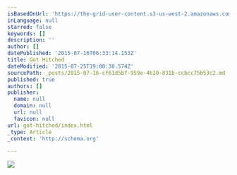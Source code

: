 ```yaml
---
isBasedOnUrl: 'https://the-grid-user-content.s3-us-west-2.amazonaws.com/e8b5e7c8-3ed1-41a9-b8f5-8db9e0b4ac11.jpg'
inLanguage: null
starred: false
keywords: []
description: ''
author: []
datePublished: '2015-07-16T06:33:14.153Z'
title: Got Hitched
dateModified: '2015-07-25T19:00:30.574Z'
sourcePath: _posts/2015-07-16-cf61d5bf-959e-4b10-831b-ccbcc75b53c2.md
published: true
authors: []
publisher:
  name: null
  domain: null
  url: null
  favicon: null
url: got-hitched/index.html
_type: Article
_context: 'http://schema.org'

---
```

![](https://the-grid-user-content.s3-us-west-2.amazonaws.com/e8b5e7c8-3ed1-41a9-b8f5-8db9e0b4ac11.jpg)